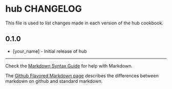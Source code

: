 hub CHANGELOG
=============

This file is used to list changes made in each version of the hub cookbook.

0.1.0
-----
- [your_name] - Initial release of hub

- - -
Check the [Markdown Syntax Guide](http://daringfireball.net/projects/markdown/syntax) for help with Markdown.

The [Github Flavored Markdown page](http://github.github.com/github-flavored-markdown/) describes the differences between markdown on github and standard markdown.
